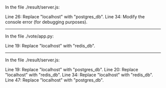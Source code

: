 In the file ./result/server.js:

Line 26: Replace "localhost" with "postgres_db".
Line 34: Modify the console error (for debugging purposes).

------------------------------------------------------------------
In the file ./vote/app.py:

Line 19: Replace "localhost" with "redis_db".

------------------------------------------------------------------
In the file ./result/server.js:

Line 19: Replace "localhost" with "postgres_db".
Line 20: Replace "localhost" with "redis_db".
Line 34: Replace "localhost" with "redis_db".
Line 47: Replace "localhost" with "postgres_db".